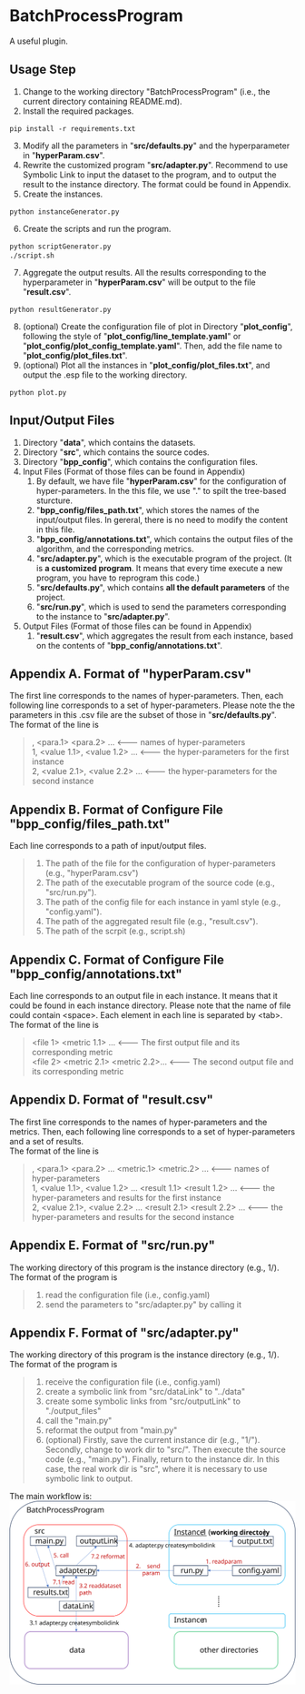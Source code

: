 # BatchProcessProgram
A useful plugin.

## Usage Step
1. Change to the working directory "BatchProcessProgram" (i.e., the current directory containing README.md). <br>
2. Install the required packages. <br>
```
pip install -r requirements.txt
```
3. Modify all the parameters in "**src/defaults.py**" and the hyperparameter in "**hyperParam.csv**". <br>
4. Rewrite the customized program "**src/adapter.py**". Recommend to use Symbolic Link to input the dataset to the program, and to output the result to the instance directory. The format could be found in Appendix.
5. Create the instances. <br>
```
python instanceGenerator.py
```
6. Create the scripts and run the program. <br>
```
python scriptGenerator.py
./script.sh
```
7. Aggregate the output results. All the results corresponding to the hyperparameter in "**hyperParam.csv**" will be output to the file "**result.csv**". <br>
```
python resultGenerator.py
```
8. (optional) Create the configuration file of plot in Directory "**plot_config**", following the style of "**plot_config/line_template.yaml**" or "**plot_config/plot_config_template.yaml**". Then, add the file name to "**plot_config/plot_files.txt**".
9. (optional) Plot all the instances in "**plot_config/plot_files.txt**", and output the .esp file to the working directory.
```
python plot.py
```

## Input/Output Files
1. Directory "**data**", which contains the datasets. <br>
2. Directory "**src**", which contains the source codes. <br>
3. Directory "**bpp_config**", which contains the configuration files. <br>
4. Input Files (Format of those files can be found in Appendix) <br>
   1. By default, we have file "**hyperParam.csv**" for the configuration of hyper-parameters. In the this file, we use "." to spilt the tree-based sturcture. <br>
   2. "**bpp_config/files_path.txt**", which stores the names of the input/output files. In gereral, there is no need to modify the content in this file. <br>
   3. "**bpp_config/annotations.txt**", which contains the output files of the algorithm, and the corresponding metrics. <br>
   4. "**src/adapter.py**", which is the executable program of the project. (It is **a customized program**. It means that every time execute a new program, you have to reprogram this code.) <br>
   5. "**src/defaults.py**", which contains **all the default parameters** of the project. <br>
   6. "**src/run.py**", which is used to send the parameters corresponding to the instance to "**src/adapter.py**". <br>
5. Output Files (Format of those files can be found in Appendix) <br>
   1. "**result.csv**", which aggregates the result from each instance, based on the contents of "**bpp_config/annotations.txt**". <br>

  
## Appendix A. Format of "hyperParam.csv"
The first line corresponds to the names of hyper-parameters. Then, each following line corresponds to a set of hyper-parameters. Please note the the parameters in this .csv file are the subset of those in "**src/defaults.py**". <br>
The format of the line is <br>
>  , <para.1> <para.2> ... <--- names of hyper-parameters <br>
> 1, <value 1.1>, <value 1.2> ... <--- the hyper-parameters for the first instance <br>
> 2, <value 2.1>, <value 2.2> ... <--- the hyper-parameters for the second instance <br>


## Appendix B. Format of Configure File "bpp_config/files_path.txt"
Each line corresponds to a path of input/output files. <br>
> 1. The path of the file for the configuration of hyper-parameters (e.g., "hyperParam.csv")
> 2. The path of the executable program of the source code (e.g., "src/run.py").
> 3. The path of the config file for each instance in yaml style (e.g., "config.yaml").
> 4. The path of the aggregated result file (e.g., "result.csv").
> 5. The path of the scrpit (e.g., script.sh)


## Appendix C. Format of Configure File "bpp_config/annotations.txt"
Each line corresponds to an output file in each instance. It means that it could be found in each instance directory. Please note that the name of file could contain \<space\>. Each element in each line is separated by \<tab\>. <br>
The format of the line is <br>
> <file 1> <metric 1.1> ... <--- The first output file and its corresponding metric <br>
> <file 2> <metric 2.1> <metric 2.2>... <--- The second output file and its corresponding metric <br>


## Appendix D. Format of "result.csv"
The first line corresponds to the names of hyper-parameters and the metrics. Then, each following line corresponds to a set of hyper-parameters and a set of results. <br>
The format of the line is <br>
>  , <para.1> <para.2> ... <metric.1> <metric.2> ... <--- names of hyper-parameters <br>
> 1, <value 1.1>, <value 1.2> ... <result 1.1> <result 1.2> ... <--- the hyper-parameters and results for the first instance <br>
> 2, <value 2.1>, <value 2.2> ... <result 2.1> <result 2.2> ... <--- the hyper-parameters and results for the second instance <br>


## Appendix E. Format of "src/run.py"
The working directory of this program is the instance directory (e.g., 1/). <br>
The format of the program is <br>
> 1. read the configuration file (i.e., config.yaml) <br>
> 2. send the parameters to "src/adapter.py" by calling it <br>


## Appendix F. Format of "src/adapter.py"
The working directory of this program is the instance directory (e.g., 1/). <br>
The format of the program is <br>
> 1. receive the configuration file (i.e., config.yaml) <br>
> 2. create a symbolic link from "src/dataLink" to "../data" <br>
> 3. create some symbolic links from "src/outputLink" to "./output_files" <br>
> 4. call the "main.py" <br>
> 5. reformat the output from "main.py" <br>
> 6. (optional) Firstly, save the current instance dir (e.g., "1/"). Secondly, change to work dir to "src/". Then execute the source code (e.g., "main.py"). Finally, return to the instance dir. In this case, the real work dir is "src", where it is necessary to use symbolic link to output. <br>

The main workflow is: <br>
![](./workflow.svg)



